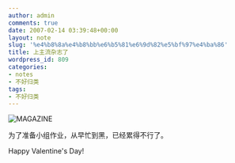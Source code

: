 ```yaml
---
author: admin
comments: true
date: 2007-02-14 03:39:48+00:00
layout: note
slug: '%e4%b8%8a%e4%b8%bb%e6%b5%81%e6%9d%82%e5%bf%97%e4%ba%86'
title: 上主流杂志了
wordpress_id: 809
categories:
- notes
- 不好归类
tags:
- 不好归类
---
```


![MAGAZINE](http://farm1.static.flickr.com/163/389769331_f623a04e00_m.jpg)

为了准备小组作业，从早忙到黑，已经累得不行了。

Happy Valentine's Day!
